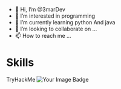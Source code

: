 - 👋 Hi, I’m  @3marDev
- 👀 I’m interested in programming
- 🌱 I’m currently learning python And java
- 💞️ I’m looking to collaborate on ...
- 📫 How to reach me ...

<!---
3marDev/3marDev is a ✨ special ✨ repository because its `README.md` (this file) appears on your GitHub profile.
You can click the Preview link to take a look at your changes.
--->

# Skills
   TryHackMe
   <img alt="Your Image Badge" src="https://tryhackme-badges.s3.amazonaws.com/3MDev.png"/>

